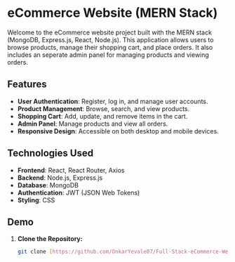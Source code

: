 # eCommerce Website (MERN Stack)

Welcome to the eCommerce website project built with the MERN stack (MongoDB, Express.js, React, Node.js). This application allows users to browse products, manage their shopping cart, and place orders. It also includes an seperate admin panel for managing products and viewing orders.

## Features

- **User Authentication**: Register, log in, and manage user accounts.
- **Product Management**: Browse, search, and view products.
- **Shopping Cart**: Add, update, and remove items in the cart.
- **Admin Panel**: Manage products and view all orders.
- **Responsive Design**: Accessible on both desktop and mobile devices.

## Technologies Used

- **Frontend**: React, React Router, Axios
- **Backend**: Node.js, Express.js
- **Database**: MongoDB
- **Authentication**: JWT (JSON Web Tokens)
- **Styling**: CSS

## Demo

1. **Clone the Repository:**

   ```bash
   git clone [https://github.com/OnkarYevale07/Full-Stack-eCommerce-Website-MERN-Stack.git]
